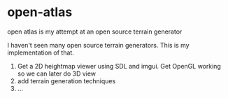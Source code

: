 # open-atlas
open atlas is my attempt at an open source terrain generator


I haven't seen many open source terrain generators. This is my implementation of that.

1. Get a 2D heightmap viewer using SDL and imgui. Get OpenGL working so we can later do 3D view
2. add terrain generation techniques
3. ...
